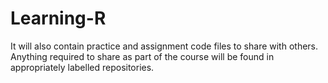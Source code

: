 # Learning-R
It will also contain practice and assignment code files to share with others.  Anything required to share as part of the course will be found in appropriately labelled repositories.
